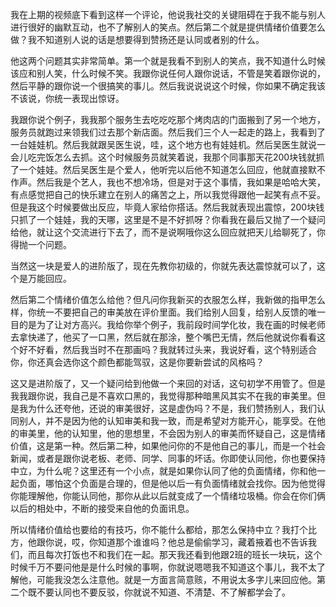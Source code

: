 我在上期的视频底下看到这样一个评论，他说我社交的关键阻碍在于我不能与别人进行很好的幽默互动，也不了解别人的笑点。然后第二个就是提供情绪价值要怎么做？我不知道别人说的话是想要得到赞扬还是认同或者别的什么。

他这两个问题其实非常简单。第一个就是我看不到别人的笑点，我不知道什么时候该应和别人笑，什么时候不笑。我跟你说任何人跟你说话，不管是笑着跟你说的，然后平静的跟你说一个很搞笑的事儿。然后我说说说这个时候，你如果不确定我该不该说，你统一表现出惊讶。

我跟你说个例子，我我那个服务生去吃吃吃那个烤肉店的门面搬到了另一个地方，服务员就跑过来领我们过去那个新店面。然后我们三个人一起走的路上，我看到了一台娃娃机。然后我就跟吴医生说，哇，这个地方也有娃娃机。然后吴医生就说一会儿吃完饭怎么去抓。这个时候服务员就笑着说，我那个同事那天花200块钱就抓了一个娃娃。然后吴医生是个爱人，他听完以后他不知道怎么回应，他就直接默不作声。然后我是个艺人，我也不想冷场，但是对于这个事情，我如果是哈哈大笑，有点感觉把自己的快乐建立在别人的痛苦之上，所以我觉得跟他一起笑有点不妥。但是我这个时候要做出反应，毕竟人家给你搭话。然后我就表现出震惊，200块钱只抓了一个娃娃，我的天哪，这里是不是不好抓呀？你看我在最后又抛了一个疑问给他，就让这个交流进行下去了，而不是说啊哦你这么回应就把天儿给聊死了，你得抛一个问题。

当然这一块是爱人的进阶版了，现在先教你初级的，你就先表达震惊就可以了，这个是万能回应。

然后第二个情绪价值怎么给他？但凡问你我新买的衣服怎么样，我新做的指甲怎么样，你统一不要把自己的审美放在评价里面。我们给别人回复，给别人反馈的唯一目的是为了让对方高兴。我给你举个例子，我前段时间学化妆，我在画的时候老师去拿快递了，他买了一口黑，然后就在那涂，整个嘴巴无情，然后他就说你看看这个好不好看，然后我当时不在那画吗？我就转过头来，我说好看，这个特别适合你，你还真会选你这个颜色都能驾驭，这是你要新尝试的风格吗？

这又是进阶版了，又一个疑问给到他做一个来回的对话，这句初学不用管了。但是我我跟你说，我自己是不喜欢口黑的，我觉得那种暗黑风其实不在我的审美里。但是我为什么还夸他，还说的审美很好，这是虚伪吗？不是，我们赞扬别人，我们认同别人，并不是因为他的认知审美和我一致，而是希望对方能开心，能享受。在他的审美里，他的认知里，他的思想里，不会因为别人的审美而怀疑自己，这是情绪价值，这是第一种。然后第二种，如果他问你的不是他自己的事儿，而是一个社会新闻，或者是跟你说老板、老师、同学、同事的坏话。你即使认同他，你也要保持中立，为什么呢？这里还有一个小点，就是如果你认同了他的负面情绪，你和他一起负面，哪怕这个负面是合理的，但是他以后一有负面情绪就会找你。因为他觉得你能理解他，你能认同他，那你从此以后就变成了一个情绪垃圾桶。你会在你们俩以后的相处中，不断的接受来自他的负面讯息。

所以情绪价值给也要给的有技巧，你不能什么都给，那怎么保持中立？我打个比方，他跟你说，哎，你知道那个谁谁吗？他总是偷偷学习，藏着掖着也不告诉我们，而且每次打饭也不和我们在一起。那天我还看到他跟2班的班长一块玩，这个时候千万不要问他是是什么时候的事啊，你就说嗯嗯我不知道这个事儿，我不太了解他，可能我没怎么注意他。就是一方面言简意赅，不用说太多字儿来回应他。第二个既不要认同也不要反驳，你就说不知道、不清楚、不了解都学会了。